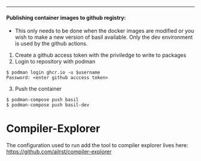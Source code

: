 

---

#### Publishing container images to github registry:

- This only needs to be done when the docker images are modified or you wish to 
make a new version of basil available. Only the dev environment is used 
by the github actions.

1. Create a github access token with the priviledge to write to packages
2. Login to repository with podman

```
$ podman login ghcr.io -u $username
Password: <enter github acccess token>
```

3. Push the container

```
$ podman-compose push basil
$ podman-compose push basil-dev
```

# Compiler-Explorer

The configuration used to run add the tool to compiler explorer lives here: https://github.com/ailrst/compiler-explorer

